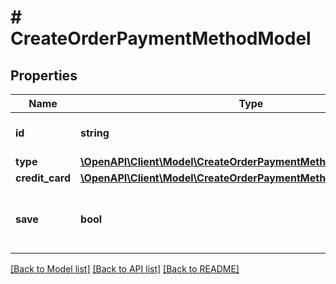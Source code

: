 # # CreateOrderPaymentMethodModel

## Properties

Name | Type | Description | Notes
------------ | ------------- | ------------- | -------------
**id** | **string** | Existing payment method ID. | [optional]
**type** | [**\OpenAPI\Client\Model\CreateOrderPaymentMethodModelType**](CreateOrderPaymentMethodModelType.md) |  |
**credit_card** | [**\OpenAPI\Client\Model\CreateOrderPaymentMethodModelCreditCard**](CreateOrderPaymentMethodModelCreditCard.md) |  |
**save** | **bool** | Indicates if payment method should be saved. |

[[Back to Model list]](../../README.md#models) [[Back to API list]](../../README.md#endpoints) [[Back to README]](../../README.md)
